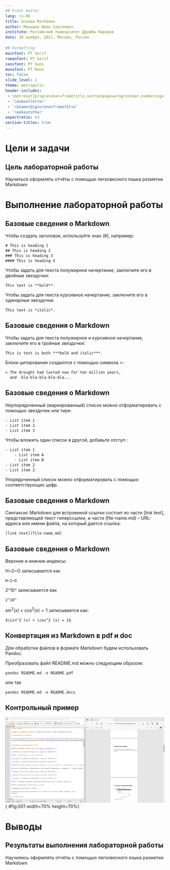 ```yaml
---
## Front matter
lang: ru-RU
title: Основы Markdown
author: Меньшов Иван Сергеевич
institute: Российский Университет Дружбы Народов
date: 20 ноября, 2021, Москва, Россия

## Formatting
mainfont: PT Serif
romanfont: PT Serif
sansfont: PT Sans
monofont: PT Mono
toc: false
slide_level: 2
theme: metropolis
header-includes: 
 - \metroset{progressbar=frametitle,sectionpage=progressbar,numbering=fraction}
 - '\makeatletter'
 - '\beamer@ignorenonframefalse'
 - '\makeatother'
aspectratio: 43
section-titles: true
---
```


# Цели и задачи

## Цель лабораторной работы

Научиться оформлять отчёты с помощью легковесного языка разметки Markdown

# Выполнение лабораторной работы

## Базовые сведения о Markdown

Чтобы создать заголовок, используйте знак (#), например:
```
# This is heading 1
## This is heading 2
### This is heading 3
#### This is heading 4
```
Чтобы задать для текста полужирное начертание, заключите его в двойные звездочки:
```
This text is **bold**.
```
Чтобы задать для текста курсивное начертание, заключите его в одинарные звездочки:
```
This text is *italic*.
```

## Базовые сведения о Markdown


Чтобы задать для текста полужирное и курсивное начертание, заключите его в тройные
звездочки:
```
This is text is both ***bold and italic***.
```
Блоки цитирования создаются с помощью символа >:
```
> The drought had lasted now for ten million years, 
  and  bla-bla-bla-bla-bla... 
```

## Базовые сведения о Markdown

Неупорядоченный (маркированный) список можно отформатировать с помощью звездочек или тире:
```
- List item 1
- List item 2
- List item 3
```
Чтобы вложить один список в другой, добавьте отступ :
```
- List item 1
	- List item A
	- List item B
- List item 2
- List item 2
```
Упорядоченный список можно отформатировать с помощью соответствующих цифр.


## Базовые сведения о Markdown

Синтаксис Markdown для встроенной ссылки состоит из части [link text], представляющей текст гиперссылки, и части (file-name.md) – URL-адреса или имени файла, на
который дается ссылка:
```
[link text](file-name.md)
```
## Базовые сведения о Markdown

Верхние и нижние индексы:

H~2~O записывается как
```
H~2~O
```
2^10^ записывается как
```
2^10^
```
$\sin^2 (x) + \cos^2 (x) = 1$  записывается как:
```
$\sin^2 (x) + \cos^2 (x) = 1$
```
## Конвертация из  Markdown в pdf и doc

Для обработки файлов в формате Markdown будем использовать Pandoc.

Преобразовать файл README.md можно следующим образом:
```
pandoc README.md -o README.pdf
```
или так
```
pandoc README.md -o README.docx
```

## Контрольный пример


![Работа алгоритмов](image/01.PNG){ #fig:001 width=70% height=70%}


# Выводы

## Результаты выполнения лабораторной работы

Научились оформлять отчёты с помощью легковесного языка разметки Markdown